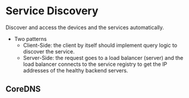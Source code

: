 # Service Discovery 

Discover and access the devices and the services automatically. 

- Two patterns 
  - Client-Side: the client by itself should implement query logic to discover the service.
  - Server-Side:  the request goes to a load balancer (server) and the load balancer connects to the service registry 
    to get the IP addresses of the healthy backend servers.

## CoreDNS